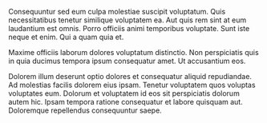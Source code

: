 Consequuntur sed eum culpa molestiae suscipit voluptatum. Quis necessitatibus tenetur similique voluptatem ea. Aut quis rem sint at eum laudantium est omnis. Porro officiis animi temporibus voluptate. Sunt iste neque et enim. Qui a quam quia et.
 Maxime officiis laborum dolores voluptatum distinctio. Non perspiciatis quis in quia ducimus tempora ipsum consequatur amet. Ut accusantium eos.
 Dolorem illum deserunt optio dolores et consequatur aliquid repudiandae. Ad molestias facilis dolorem eius ipsam. Tenetur voluptatem quos voluptas voluptates eum. Dolorum et voluptatem id eos sit perspiciatis dolorum autem hic. Ipsam tempora ratione consequatur et labore quisquam aut. Doloremque repellendus consequuntur saepe.